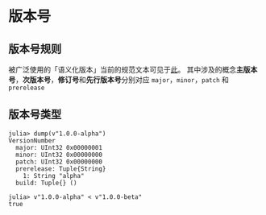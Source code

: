 # 版本号
## 版本号规则
被广泛使用的「语义化版本」当前的规范文本可见于[此](https://semver.org/lang/zh-CN/)。
其中涉及的概念**主版本号**，**次版本号**，**修订号**和**先行版本号**分别对应 `major`，`minor`，`patch` 和 `prerelease`

## 版本号类型
```julia-repl
julia> dump(v"1.0.0-alpha")
VersionNumber
  major: UInt32 0x00000001
  minor: UInt32 0x00000000
  patch: UInt32 0x00000000
  prerelease: Tuple{String}
    1: String "alpha"
  build: Tuple{} ()

julia> v"1.0.0-alpha" < v"1.0.0-beta"
true
```
